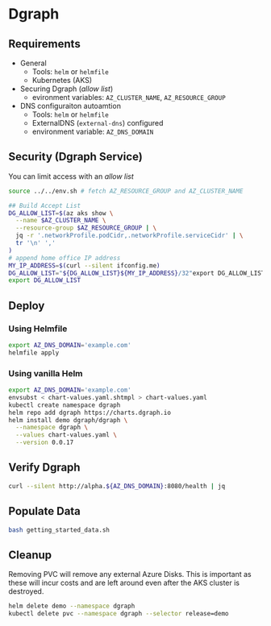 # Dgraph

## Requirements

* General
  * Tools: `helm` or `helmfile`
  * Kubernetes (AKS)
* Securing Dgraph (*allow list*)
  * evironment variables: `AZ_CLUSTER_NAME`, `AZ_RESOURCE_GROUP`
* DNS configuraiton autoamtion
  * Tools: `helm` or `helmfile`
  * ExternalDNS (`external-dns`) configured
  * environment variable: `AZ_DNS_DOMAIN`

## Security (Dgraph Service)

You can limit access with an *allow list*

```bash
source ../../env.sh # fetch AZ_RESOURCE_GROUP and AZ_CLUSTER_NAME

## Build Accept List
DG_ALLOW_LIST=$(az aks show \
  --name $AZ_CLUSTER_NAME \
  --resource-group $AZ_RESOURCE_GROUP | \
  jq -r '.networkProfile.podCidr,.networkProfile.serviceCidr' | \
  tr '\n' ','
)
# append home office IP address
MY_IP_ADDRESS=$(curl --silent ifconfig.me)
DG_ALLOW_LIST="${DG_ALLOW_LIST}${MY_IP_ADDRESS}/32"export DG_ALLOW_LIST
export DG_ALLOW_LIST
```

## Deploy

### Using Helmfile

```bash
export AZ_DNS_DOMAIN='example.com'
helmfile apply
```

### Using vanilla Helm

```bash
export AZ_DNS_DOMAIN='example.com'
envsubst < chart-values.yaml.shtmpl > chart-values.yaml
kubectl create namespace dgraph
helm repo add dgraph https://charts.dgraph.io
helm install demo dgraph/dgraph \
  --namespace dgraph \
  --values chart-values.yaml \
  --version 0.0.17
```

## Verify Dgraph

```bash
curl --silent http://alpha.${AZ_DNS_DOMAIN}:8080/health | jq
```

## Populate Data

```bash
bash getting_started_data.sh
```

## Cleanup

Removing PVC will remove any external Azure Disks.  This is important as these will incur costs and are left around even after the AKS cluster is destroyed.

```bash
helm delete demo --namespace dgraph
kubectl delete pvc --namespace dgraph --selector release=demo
```

